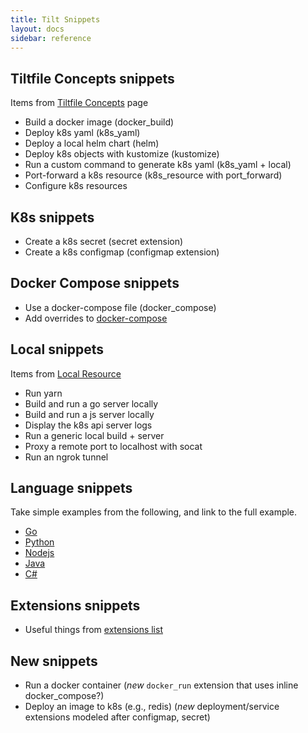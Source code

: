 ```yaml
---
title: Tilt Snippets
layout: docs
sidebar: reference
---
```


## Tiltfile Concepts snippets

Items from [Tiltfile Concepts](tiltfile_concepts.html) page

- Build a docker image (docker_build)
- Deploy k8s yaml (k8s_yaml)
- Deploy a local helm chart (helm)
- Deploy k8s objects with kustomize (kustomize)
- Run a custom command to generate k8s yaml (k8s_yaml + local)
- Port-forward a k8s resource (k8s_resource with port_forward)
- Configure k8s resources


## K8s snippets

- Create a k8s secret (secret extension)
- Create a k8s configmap (configmap extension)


## Docker Compose snippets

- Use a docker-compose file (docker_compose)
- Add overrides to [docker-compose](api.html#api.docker_compose)


## Local snippets

Items from [Local Resource](local_resource.html)

- Run yarn
- Build and run a go server locally
- Build and run a js server locally
- Display the k8s api server logs
- Run a generic local build + server
- Proxy a remote port to localhost with socat
- Run an ngrok tunnel


## Language snippets

Take simple examples from the following, and link to the full example.

- [Go](example_go.html)
- [Python](example_python.html)
- [Nodejs](example_nodejs.html)
- [Java](example_java.html)
- [C#](example_csharp.html)


## Extensions snippets

- Useful things from [extensions list](api.html#extensions)

## New snippets

- Run a docker container (*new* `docker_run` extension that uses inline docker_compose?)
- Deploy an image to k8s (e.g., redis) (*new* deployment/service extensions modeled after configmap, secret)
